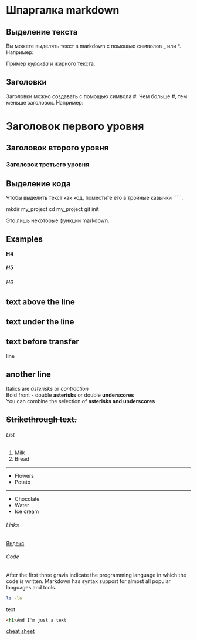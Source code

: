 # Шпаргалка markdown

## Выделение текста

Вы можете выделять текст в markdown с помощью символов _ или *. Например:

Пример _курсива_ и жирного текста.

## Заголовки

Заголовки можно создавать с помощью символа #. Чем больше #, тем меньше заголовок. Например:

# Заголовок первого уровня
## Заголовок второго уровня
### Заголовок третьего уровня

## Выделение кода

Чтобы выделить текст как код, поместите его в тройные кавычки `````. 

mkdir my_project
cd my_project
git init

Это лишь некоторые функции markdown.

## Examples

#### H4
##### H5
###### H6
text above the line
---  
text under the line  
---  
text before transfer  
---
line

another line  
---
Italics are *asterisks* or _contraction_  
Bold front - double **asterisks** or double __underscores__  
You can combine the selection of **asterisks and __underscores__**

~~Strikethrough text.~~  
---
###### List
1. Milk
2. Bread
---
* Flowers
* Potato
---
- Chocolate
- Water
- Ice cream

###### Links
[Яндекс](https://www.yandex.ru "Я Yandex!")

###### Code
After the first three gravis indicate the programming language in which the code is written. Markdown has syntax support for almost all popular languages and tools.
```bash
ls -la
```
text
```html
<h1>And I'm just a text
```

[cheat sheet](https://gist.github.com/fomvasss/8dd8cd7f88c67a4e3727f9d39224a84c)
